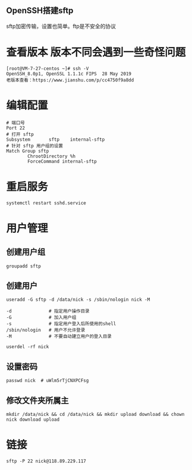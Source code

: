 ## OpenSSH搭建sftp
sftp加密传输，设置也简单。ftp是不安全的协议

# 查看版本 版本不同会遇到一些奇怪问题
```
[root@VM-7-27-centos ~]# ssh -V
OpenSSH_8.0p1, OpenSSL 1.1.1c FIPS  28 May 2019
老版本查看：https://www.jianshu.com/p/cc4750f9a8dd
```

# 编辑配置
```
# 端口号
Port 22
# 打开 sftp
Subsystem       sftp    internal-sftp
# 针对 sftp 用户组的设置
Match Group sftp
        ChrootDirectory %h
        ForceCommand internal-sftp
```

# 重启服务
```
systemctl restart sshd.service
```

# 用户管理 

## 创建用户组
```
groupadd sftp
```

## 创建用户
```
useradd -G sftp -d /data/nick -s /sbin/nologin nick -M

-d              # 指定用户操作目录
-G              # 加入用户组
-s              # 指定用户登入后所使用的shell
/sbin/nologin   # 用户不允许登录
-M              # 不要自动建立用户的登入目录

userdel -rf nick

```
## 设置密码
```
passwd nick  # uWlm5rTjCNXPCFsg
```

## 修改文件夹所属主
```
mkdir /data/nick && cd /data/nick && mkdir upload download && chown nick download upload
```


# 链接
```
sftp -P 22 nick@118.89.229.117
```
